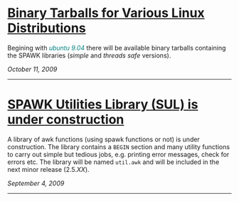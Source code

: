 <u>
<h1>Binary Tarballs for Various Linux Distributions</h1>
</u>
<p>
Begining with <font color='teal'><i>ubuntu 9.04</font></i> there will be available binary tarballs containing the SPAWK libraries (<i>simple</i> and <i>threads safe</i> versions).<br>
</p>

_October 11, 2009_

---


<u>
<h1>SPAWK Utilities Library (SUL) is under construction</h1>
</u>
<p>
A library of awk functions (using spawk functions or not) is under construction. The library contains a <code>BEGIN</code> section and many utility functions to carry out simple but tedious jobs, e.g. printing error messages, check for errors etc. The library will be named <code>util.awk</code> and will be included in the next minor release (2.5.<i>XX</i>).<br>
</p>

_September 4, 2009_

---
